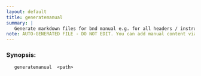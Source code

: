 ```yaml
---
layout: default
title: generatemanual
summary: |
   Generate markdown files for bnd manual e.g. for all headers / instructions / commands defined in Syntax.java and bnd.java. You can point it the the /docs folder of the bnd manual, to add or regenerate pages.
note: AUTO-GENERATED FILE - DO NOT EDIT. You can add manual content via same filename in _ext sub-folder. 
---
```


### Synopsis: 
	   generatemanual  <path>

